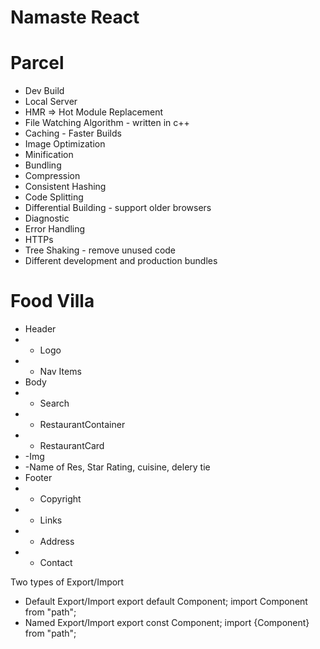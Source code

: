 # Namaste React

# Parcel

- Dev Build
- Local Server
- HMR => Hot Module Replacement
- File Watching Algorithm - written in c++
- Caching - Faster Builds
- Image Optimization
- Minification
- Bundling
- Compression
- Consistent Hashing
- Code Splitting
- Differential Building - support older browsers
- Diagnostic
- Error Handling
- HTTPs
- Tree Shaking - remove unused code
- Different development and production bundles

# Food Villa

- Header
- - Logo
- - Nav Items
- Body
- - Search
- - RestaurantContainer
- - RestaurantCard
- -Img
- -Name of Res, Star Rating, cuisine, delery tie
- Footer
- - Copyright
- - Links
- - Address
- - Contact

Two types of Export/Import

- Default Export/Import
  export default Component; import Component from "path";
- Named Export/Import
  export const Component; import {Component} from "path";

